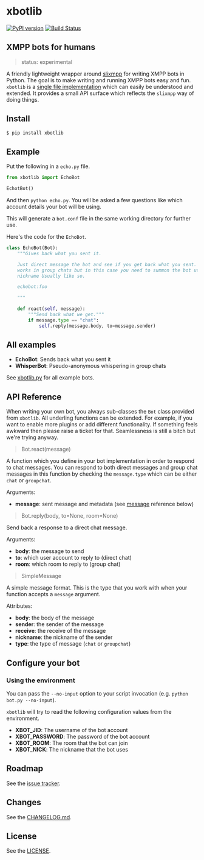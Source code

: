 # xbotlib

[![PyPI version](https://badge.fury.io/py/xbotlib.svg)](https://badge.fury.io/py/xbotlib)
[![Build Status](https://drone.autonomic.zone/api/badges/decentral1se/xbotlib/status.svg?ref=refs/heads/main)](https://drone.autonomic.zone/decentral1se/xbotlib)

## XMPP bots for humans

> status: experimental

A friendly lightweight wrapper around
[slixmpp](https://slixmpp.readthedocs.io/) for writing XMPP bots in Python. The
goal is to make writing and running XMPP bots easy and fun. `xbotlib` is a
[single file implementation](./xbotlib.py) which can easily be understood and
extended. It provides a small API surface which reflects the `slixmpp` way of
doing things.

## Install

```sh
$ pip install xbotlib
```

## Example

Put the following in a `echo.py` file.

```python
from xbotlib import EchoBot

EchotBot()
```

And then `python echo.py`. You will be asked a few questions like which account
details your bot will be using.

This will generate a `bot.conf` file in the same working directory for further use.

Here's the code for the `EchoBot`.

```python
class EchoBot(Bot):
    """Gives back what you sent it.

    Just direct message the bot and see if you get back what you sent. It also
    works in group chats but in this case you need to summon the bot using its
    nickname Usually like so.

    echobot:foo

    """

    def react(self, message):
        """Send back what we get."""
        if message.type == "chat":
            self.reply(message.body, to=message.sender)
```

## All examples

- **EchoBot**: Sends back what you sent it
- **WhisperBot**: Pseudo-anonymous whispering in group chats

See [xbotlib.py](./xbotlib.py) for all example bots.

## API Reference

When writing your own bot, you always sub-classes the `Bot` class provided from
`xbotlib`. All underling functions can be extended. For example, if you want to
enable more plugins or add different functionality. If something feels awkward
then please raise a ticket for that. Seamlessness is still a bitch but we're
trying anyway.

> Bot.react(message)

A function which you define in your bot implementation in order to respond to
chat messages. You can respond to both direct messages and group chat messages
in this function by checking the `message.type` which can be either `chat` or
`groupchat`.

Arguments:

- **message**: sent message and metadata (see [message](#message) reference below)

> Bot.reply(body, to=None, room=None)

Send back a response to a direct chat message.

Arguments:

- **body**: the message to send
- **to**: which user account to reply to (direct chat)
- **room**: which room to reply to (group chat)

> SimpleMessage

A simple message format. This is the type that you work with when your function
accepts a `message` argument.

Attributes:

- **body**: the body of the message
- **sender**: the sender of the message
- **receive**: the receive of the message
- **nickname**: the nickname of the sender
- **type**: the type of message (`chat` or `groupchat`)

## Configure your bot

### Using the environment

You can pass the `--no-input` option to your script invocation (e.g. `python bot.py --no-input`).

`xbotlib` will try to read the following configuration values from the environment.

- **XBOT_JID**: The username of the bot account
- **XBOT_PASSWORD**: The password of the bot account
- **XBOT_ROOM**: The room that the bot can join
- **XBOT_NICK**: The nickname that the bot uses

## Roadmap

See the [issue tracker](https://git.autonomic.zone/decentral1se/xbotlib/issues).

## Changes

See the [CHANGELOG.md](./CHANGELOG.md).

## License

See the [LICENSE](./LICENSE.md).
